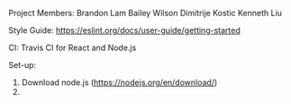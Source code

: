 Project Members:
Brandon Lam
Bailey Wilson
Dimitrije Kostic
Kenneth Liu

Style Guide: 
https://eslint.org/docs/user-guide/getting-started

CI:
Travis CI for React and Node.js

Set-up:
1. Download node.js (https://nodejs.org/en/download/)
2. 
